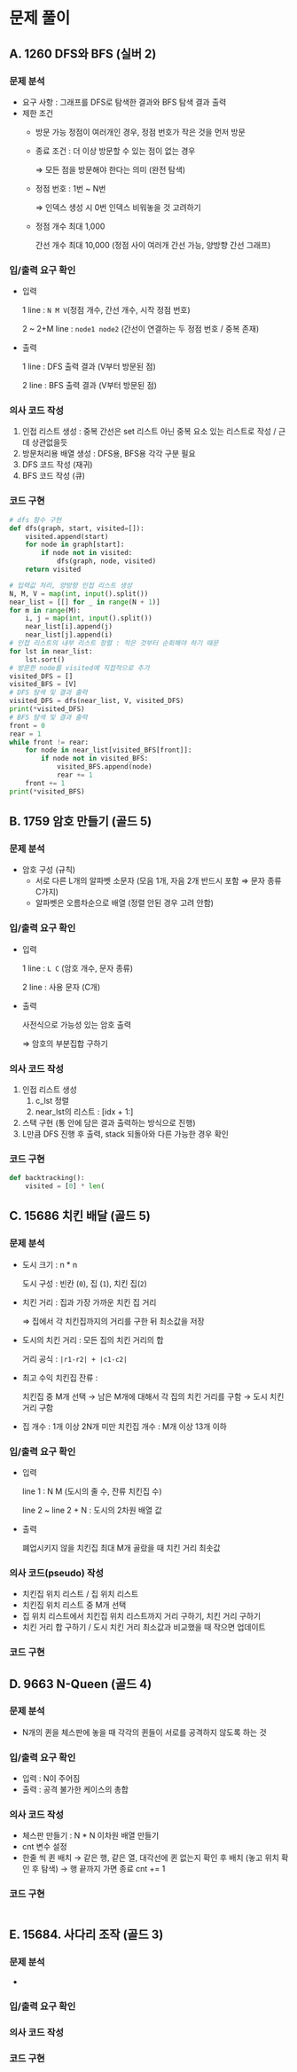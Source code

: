 # 문제 풀이

## A. 1260 DFS와 BFS (실버 2)

### 문제 분석

- 요구 사항 : 그래프를 DFS로 탐색한 결과와 BFS 탐색 결과 출력
- 제한 조건
    - 방문 가능 정점이 여러개인 경우, 정점 번호가 작은 것을 먼저 방문
    - 종료 조건 : 더 이상 방문할 수 있는 점이 없는 경우
        
        ⇒ 모든 점을 방문해야 한다는 의미 (완전 탐색)
        
    - 정점 번호 : 1번 ~ N번
        
        ⇒ 인덱스 생성 시 0번 인덱스 비워놓을 것 고려하기
        
    - 정점 개수 최대 1,000
        
        간선 개수 최대 10,000 (정점 사이 여러개 간선 가능, 양방향 간선 그래프)
        

### 입/출력 요구 확인

- 입력
    
    1 line : `N M V`(정점 개수, 간선 개수, 시작 정점 번호)
    
    2 ~ 2+M line : `node1 node2` (간선이 연결하는 두 정점 번호 / 중복 존재)
    
- 출력
    
    1 line : DFS 출력 결과 (V부터 방문된 점)
    
    2 line : BFS 출력 결과 (V부터 방문된 점)
    

### 의사 코드 작성

1. 인접 리스트 생성
: 중복 간선은 set 리스트 아닌 중복 요소 있는 리스트로 작성 / 근데 상관없을듯
2. 방문처리용 배열 생성 : DFS용, BFS용 각각 구분 필요
3. DFS 코드 작성 (재귀)
4. BFS 코드 작성 (큐)

### 코드 구현

```python
# dfs 함수 구현
def dfs(graph, start, visited=[]):
    visited.append(start)
    for node in graph[start]:
        if node not in visited:
            dfs(graph, node, visited)
    return visited

# 입력값 처리, 양방향 인접 리스트 생성
N, M, V = map(int, input().split())
near_list = [[] for _ in range(N + 1)]
for m in range(M):
    i, j = map(int, input().split())
    near_list[i].append(j)
    near_list[j].append(i)
# 인접 리스트의 내부 리스트 정렬 : 작은 것부터 순회해야 하기 때문
for lst in near_list:
    lst.sort()
# 방문한 node를 visited에 직접적으로 추가
visited_DFS = []
visited_BFS = [V]
# DFS 탐색 및 결과 출력
visited_DFS = dfs(near_list, V, visited_DFS)
print(*visited_DFS)
# BFS 탐색 및 결과 출력
front = 0
rear = 1
while front != rear:
    for node in near_list[visited_BFS[front]]:
        if node not in visited_BFS:
            visited_BFS.append(node)
            rear += 1
    front += 1
print(*visited_BFS)
```

## B. 1759 암호 만들기 (골드 5)

### 문제 분석

- 암호 구성 (규칙)
    - 서로 다른 L개의 알파벳 소문자 (모음 1개, 자음 2개 반드시 포함 ⇒ 문자 종류 C가지)
    - 알파벳은 오름차순으로 배열 (정렬 안된 경우 고려 안함)

### 입/출력 요구 확인

- 입력
    
    1 line : `L C` (암호 개수, 문자 종류)
    
    2 line : 사용 문자 (C개)
    
- 출력
    
    사전식으로 가능성 있는 암호 출력
    
    ⇒ 암호의 부분집합 구하기
    

### 의사 코드 작성

1. 인접 리스트 생성
    1. c_lst 정렬
    2. near_lst의 리스트 : [idx + 1:]
2. 스택 구현 (통 안에 담은 결과 출력하는 방식으로 진행)
3. L만큼 DFS 진행 후 출력, stack 되돌아와 다른 가능한 경우 확인

### 코드 구현

```python
def backtracking():
    visited = [0] * len(
```

## C. 15686 치킨 배달 (골드 5)

### 문제 분석

- 도시 크기 : n * n
    
    도시 구성 : 빈칸 (`0`), 집 (`1`), 치킨 집(`2`)
    
- 치킨 거리 : 집과 가장 가까운 치킨 집 거리
    
    ⇒ 집에서 각 치킨집까지의 거리를 구한 뒤 최소값을 저장
    
- 도시의 치킨 거리 : 모든 집의 치킨 거리의 합
    
    거리 공식 : `|r1-r2| + |c1-c2|` 
    
- 최고 수익 치킨집 잔류 :
    
    치킨집 중 M개 선택 → 남은 M개에 대해서 각 집의 치킨 거리를 구함 → 도시 치킨거리 구함
    
- 집 개수 : 1개 이상 2N개 미만
치킨집 개수 : M개 이상 13개 이하

### 입/출력 요구 확인

- 입력
    
    line 1 : N M (도시의 줄 수, 잔류 치킨집 수)
    
    line 2 ~ line 2 + N : 도시의 2차원 배열 값
    
- 출력
    
    폐업시키지 않을 치킨집 최대 M개 골랐을 때 치킨 거리 최솟값
    

### 의사 코드(pseudo) 작성

- 치킨집 위치 리스트 / 집 위치 리스트
- 치킨집 위치 리스트 중 M개 선택
- 집 위치 리스트에서 치킨집 위치 리스트까지 거리 구하기, 치킨 거리 구하기
- 치킨 거리 합 구하기 / 도시 치킨 거리 최소값과 비교했을 때 작으면 업데이트

### 코드 구현

## D. 9663 N-Queen (골드 4)

### 문제 분석

- N개의 퀸을 체스판에 놓을 때 각각의 퀸들이 서로를 공격하지 않도록 하는 것

### 입/출력 요구 확인

- 입력 : N이 주어짐
- 출력 : 공격 불가한 케이스의 총합

### 의사 코드 작성

- 체스판 만들기 : N * N 이차원 배열 만들기
- cnt 변수 설정
- 한줄 씩 퀸 배치
→ 같은 행, 같은 열, 대각선에 퀸 없는지 확인 후 배치 (놓고 위치 확인 후 탐색)
→ 행 끝까지 가면 종료 cnt += 1

### 코드 구현

```python

```

## E. 15684. 사다리 조작 (골드 3)

### 문제 분석

- 

### 입/출력 요구 확인

### 의사 코드 작성

### 코드 구현